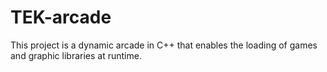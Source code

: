 # TEK-arcade
This project is a dynamic arcade in C++ that enables the loading of games and graphic libraries at runtime. 
